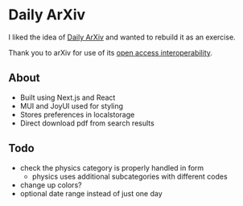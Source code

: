 # Daily ArXiv

I liked the idea of [Daily ArXiv](https://github.com/juanjosegarciaripoll/dailyarxiv) and wanted to rebuild it as an exercise.

Thank you to arXiv for use of its [open access interoperability](https://arxiv.org/help/api/index).

## About

* Built using Next.js and React
* MUI and JoyUI used for styling
* Stores preferences in localstorage
* Direct download pdf from search results

## Todo

* check the physics category is properly handled in form
  * physics uses additional subcategories with different codes
* change up colors?
* optional date range instead of just one day
